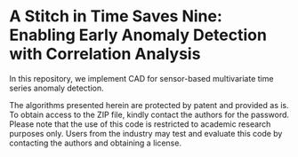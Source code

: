 # A Stitch in Time Saves Nine: Enabling Early Anomaly Detection with Correlation Analysis

In this repository, we implement CAD for sensor-based multivariate time series anomaly detection.

The algorithms presented herein are protected by patent and provided as is. To obtain access to the ZIP file, kindly contact the authors for the password. Please note that the use of this code is restricted to academic research purposes only. Users from the industry may test and evaluate this code by contacting the authors and obtaining a license.
